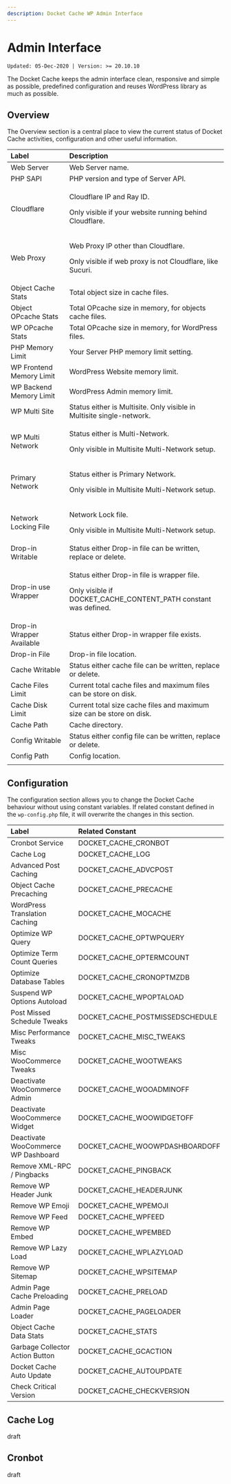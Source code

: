 ```yaml
---
description: Docket Cache WP Admin Interface
---
```


# Admin Interface

`Updated: 05-Dec-2020 | Version: >= 20.10.10`

The Docket Cache keeps the admin interface clean, responsive and simple as possible, predefined configuration and reuses WordPress library as much as possible.

## Overview

The Overview section is a central place to view the current status of Docket Cache activities, configuration and other useful information.

<table>
  <thead>
    <tr>
      <th style="text-align:left">Label</th>
      <th style="text-align:left">Description</th>
    </tr>
  </thead>
  <tbody>
    <tr>
      <td style="text-align:left">Web Server</td>
      <td style="text-align:left">Web Server name.</td>
    </tr>
    <tr>
      <td style="text-align:left">PHP SAPI</td>
      <td style="text-align:left">PHP version and type of Server API.</td>
    </tr>
    <tr>
      <td style="text-align:left">Cloudflare</td>
      <td style="text-align:left">
        <p>Cloudflare IP and Ray ID.</p>
        <p>Only visible if your website running behind Cloudflare.</p>
      </td>
    </tr>
    <tr>
      <td style="text-align:left">Web Proxy</td>
      <td style="text-align:left">
        <p>Web Proxy IP other than Cloudflare.</p>
        <p>Only visible if web proxy is not Cloudflare, like Sucuri.</p>
      </td>
    </tr>
    <tr>
      <td style="text-align:left">Object Cache Stats</td>
      <td style="text-align:left">Total object size in cache files.</td>
    </tr>
    <tr>
      <td style="text-align:left">Object OPcache Stats</td>
      <td style="text-align:left">Total OPcache size in memory, for objects cache files.</td>
    </tr>
    <tr>
      <td style="text-align:left">WP OPcache Stats</td>
      <td style="text-align:left">Total OPcache size in memory, for WordPress files.</td>
    </tr>
    <tr>
      <td style="text-align:left">PHP Memory Limit</td>
      <td style="text-align:left">Your Server PHP memory limit setting.</td>
    </tr>
    <tr>
      <td style="text-align:left">WP Frontend Memory Limit</td>
      <td style="text-align:left">WordPress Website memory limit.</td>
    </tr>
    <tr>
      <td style="text-align:left">WP Backend Memory Limit</td>
      <td style="text-align:left">WordPress Admin memory limit.</td>
    </tr>
    <tr>
      <td style="text-align:left">WP Multi Site</td>
      <td style="text-align:left">Status either is Multisite. Only visible in Multisite single-network.</td>
    </tr>
    <tr>
      <td style="text-align:left">WP Multi Network</td>
      <td style="text-align:left">
        <p>Status either is Multi-Network.</p>
        <p>Only visible in Multisite Multi-Network setup.</p>
      </td>
    </tr>
    <tr>
      <td style="text-align:left">Primary Network</td>
      <td style="text-align:left">
        <p>Status either is Primary Network.</p>
        <p>Only visible in Multisite Multi-Network setup.</p>
      </td>
    </tr>
    <tr>
      <td style="text-align:left">Network Locking File</td>
      <td style="text-align:left">
        <p>Network Lock file.</p>
        <p>Only visible in Multisite Multi-Network setup.</p>
      </td>
    </tr>
    <tr>
      <td style="text-align:left">Drop-in Writable</td>
      <td style="text-align:left">Status either Drop-in file can be written, replace or delete.</td>
    </tr>
    <tr>
      <td style="text-align:left">Drop-in use Wrapper</td>
      <td style="text-align:left">
        <p>Status either Drop-in file is wrapper file.</p>
        <p>Only visible if DOCKET_CACHE_CONTENT_PATH constant was defined.</p>
      </td>
    </tr>
    <tr>
      <td style="text-align:left">Drop-in Wrapper Available</td>
      <td style="text-align:left">Status either Drop-in wrapper file exists.</td>
    </tr>
    <tr>
      <td style="text-align:left">Drop-in File</td>
      <td style="text-align:left">Drop-in file location.</td>
    </tr>
    <tr>
      <td style="text-align:left">Cache Writable</td>
      <td style="text-align:left">Status either cache file can be written, replace or delete.</td>
    </tr>
    <tr>
      <td style="text-align:left">Cache Files Limit</td>
      <td style="text-align:left">Current total cache files and maximum files can be store on disk.</td>
    </tr>
    <tr>
      <td style="text-align:left">Cache Disk Limit</td>
      <td style="text-align:left">Current total size cache files and maximum size can be store on disk.</td>
    </tr>
    <tr>
      <td style="text-align:left">Cache Path</td>
      <td style="text-align:left">Cache directory.</td>
    </tr>
    <tr>
      <td style="text-align:left">Config Writable</td>
      <td style="text-align:left">Status either config file can be written, replace or delete.</td>
    </tr>
    <tr>
      <td style="text-align:left">Config Path</td>
      <td style="text-align:left">Config location.</td>
    </tr>
    <tr>
      <td style="text-align:left"></td>
      <td style="text-align:left"></td>
    </tr>
  </tbody>
</table>

## Configuration

The configuration section allows you to change the Docket Cache behaviour without using constant variables. If related constant defined in the `wp-config.php` file, it will overwrite the changes in this section.

| Label | Related Constant |
| :--- | :--- |
| Cronbot Service | DOCKET\_CACHE\_CRONBOT |
| Cache Log | DOCKET\_CACHE\_LOG |
| Advanced Post Caching | DOCKET\_CACHE\_ADVCPOST |
| Object Cache Precaching | DOCKET\_CACHE\_PRECACHE |
| WordPress Translation Caching | DOCKET\_CACHE\_MOCACHE |
| Optimize WP Query | DOCKET\_CACHE\_OPTWPQUERY |
| Optimize Term Count Queries | DOCKET\_CACHE\_OPTERMCOUNT |
| Optimize Database Tables | DOCKET\_CACHE\_CRONOPTMZDB |
| Suspend WP Options Autoload | DOCKET\_CACHE\_WPOPTALOAD |
| Post Missed Schedule Tweaks | DOCKET\_CACHE\_POSTMISSEDSCHEDULE |
| Misc Performance Tweaks | DOCKET\_CACHE\_MISC\_TWEAKS |
| Misc WooCommerce Tweaks | DOCKET\_CACHE\_WOOTWEAKS |
| Deactivate WooCommerce Admin | DOCKET\_CACHE\_WOOADMINOFF |
| Deactivate WooCommerce Widget | DOCKET\_CACHE\_WOOWIDGETOFF |
| Deactivate WooCommerce WP Dashboard | DOCKET\_CACHE\_WOOWPDASHBOARDOFF |
| Remove XML-RPC / Pingbacks | DOCKET\_CACHE\_PINGBACK |
| Remove WP Header Junk | DOCKET\_CACHE\_HEADERJUNK |
| Remove WP Emoji | DOCKET\_CACHE\_WPEMOJI |
| Remove WP Feed | DOCKET\_CACHE\_WPFEED |
| Remove WP Embed | DOCKET\_CACHE\_WPEMBED |
| Remove WP Lazy Load | DOCKET\_CACHE\_WPLAZYLOAD |
| Remove WP Sitemap | DOCKET\_CACHE\_WPSITEMAP |
| Admin Page Cache Preloading | DOCKET\_CACHE\_PRELOAD |
| Admin Page Loader | DOCKET\_CACHE\_PAGELOADER |
| Object Cache Data Stats | DOCKET\_CACHE\_STATS |
| Garbage Collector Action Button | DOCKET\_CACHE\_GCACTION |
| Docket Cache Auto Update | DOCKET\_CACHE\_AUTOUPDATE |
| Check Critical Version | DOCKET\_CACHE\_CHECKVERSION |

## Cache Log

draft

## Cronbot

draft



